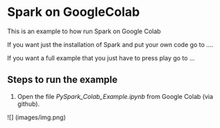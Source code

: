 # Spark on GoogleColab
This is an example to how run Spark on Google Colab

If you want just the installation of Spark and put your own code go to ....

If you want a full example that you just have to press play go to ...

## Steps to run the example

1. Open the file *PySpark_Colab_Example.ipynb* from Google Colab (via github). 

![] (images/img.png)

